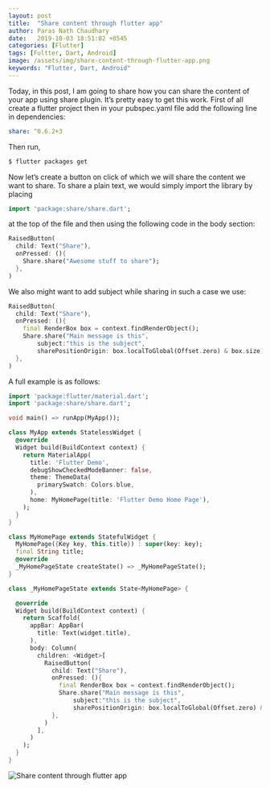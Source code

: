 ```yaml
---
layout: post
title:  "Share content through flutter app"
author: Paras Nath Chaudhary
date:   2019-10-03 18:51:02 +0545
categories: [Flutter]
tags: [Fultter, Dart, Android]
image: /assets/img/share-content-through-flutter-app.png
keywords: "Flutter, Dart, Android"
---
```


Today, in this post, I am going to share how you can share the content of your app using share plugin. It’s pretty easy to get this work. First of all create a flutter project then in your pubspec.yaml file add the following line in dependencies:

```yaml        
share: ^0.6.2+3
```
<!--more-->
Then run,

```bash
$ flutter packages get
```
Now let’s create a button on click of which we will share the content we want to share. To share a plain text, we would simply import the library by placing

```dart
import 'package:share/share.dart';
```
at the top of the file and then using the following code in the body section:
```dart
RaisedButton(
  child: Text("Share"),
  onPressed: (){
    Share.share("Awesome stuff to share");
  },
)
```
We also might want to add subject while sharing in such a case we use:
```dart
RaisedButton(
  child: Text("Share"),
  onPressed: (){
    final RenderBox box = context.findRenderObject();
    Share.share("Main message is this",
        subject:"this is the subject",
        sharePositionOrigin: box.localToGlobal(Offset.zero) & box.size);
  },
)
```
A full example is as follows:
```dart
import 'package:flutter/material.dart';
import 'package:share/share.dart';

void main() => runApp(MyApp());

class MyApp extends StatelessWidget {
  @override
  Widget build(BuildContext context) {
    return MaterialApp(
      title: 'Flutter Demo',
      debugShowCheckedModeBanner: false,
      theme: ThemeData(
        primarySwatch: Colors.blue,
      ),
      home: MyHomePage(title: 'Flutter Demo Home Page'),
    );
  }
}

class MyHomePage extends StatefulWidget {
  MyHomePage({Key key, this.title}) : super(key: key);
  final String title;
  @override
  _MyHomePageState createState() => _MyHomePageState();
}

class _MyHomePageState extends State<MyHomePage> {

  @override
  Widget build(BuildContext context) {
    return Scaffold(
      appBar: AppBar(
        title: Text(widget.title),
      ),
      body: Column(
        children: <Widget>[
          RaisedButton(
            child: Text("Share"),
            onPressed: (){
              final RenderBox box = context.findRenderObject();
              Share.share("Main message is this",
                  subject:"this is the subject",
                  sharePositionOrigin: box.localToGlobal(Offset.zero) & box.size);
            },
          )
        ],
      )
    );
  }
}
```
![Share content through flutter app
](/blog/assets/img/share-content-through-flutter-app.png)